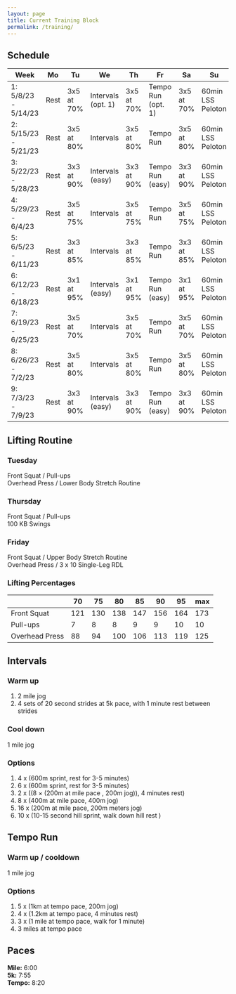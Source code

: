 ```yaml
---
layout: page
title: Current Training Block
permalink: /training/
---
```


## Schedule

|Week|Mo|Tu|We|Th|Fr|Sa|Su|
|---|---|---|---|---|---|---|---|
|1: 5/8/23 - 5/14/23|Rest|3x5 at 70%|Intervals (opt. 1)|3x5 at 70%|Tempo Run (opt. 1)|3x5 at 70%|60min LSS Peloton|
|2: 5/15/23 - 5/21/23|Rest|3x5 at 80%|Intervals|3x5 at 80%|Tempo Run|3x5 at 80%|60min LSS Peloton|
|3: 5/22/23 - 5/28/23|Rest|3x3 at 90%|Intervals (easy)|3x3 at 90%|Tempo Run (easy)|3x3 at 90%|60min LSS Peloton|
|4: 5/29/23 - 6/4/23|Rest|3x5 at 75%|Intervals|3x5 at 75%|Tempo Run|3x5 at 75%|60min LSS Peloton|
|5: 6/5/23 - 6/11/23|Rest|3x3 at 85%|Intervals|3x3 at 85%|Tempo Run|3x3 at 85%|60min LSS Peloton|
|6: 6/12/23 - 6/18/23|Rest|3x1 at 95%|Intervals (easy)|3x1 at 95%|Tempo Run (easy)|3x1 at 95%|60min LSS Peloton|
|7: 6/19/23 - 6/25/23|Rest|3x5 at 70%|Intervals|3x5 at 70%|Tempo Run|3x5 at 70%|60min LSS Peloton|
|8: 6/26/23 - 7/2/23|Rest|3x5 at 80%|Intervals|3x5 at 80%|Tempo Run|3x5 at 80%|60min LSS Peloton|
|9: 7/3/23 - 7/9/23|Rest|3x3 at 90%|Intervals (easy)|3x3 at 90%|Tempo Run (easy)|3x3 at 90%|60min LSS Peloton|


## Lifting Routine
### Tuesday 
Front Squat / Pull-ups<br>
Overhead Press / Lower Body Stretch Routine
### Thursday
Front Squat / Pull-ups<br>
100 KB Swings
### Friday
Front Squat / Upper Body Stretch Routine<br>
Overhead Press / 3 x 10 Single-Leg RDL
### Lifting Percentages

||70|75|80|85|90|95|max|
|---|---|---|---|---|---|---|---|
|Front Squat|121|130|138|147|156|164|173|
|Pull-ups|7|8|8|9|9|10|10|
|Overhead Press|88|94|100|106|113|119|125|

## Intervals
### Warm up
1. 2 mile jog
2. 4 sets of 20 second strides at 5k pace, with 1 minute rest between strides

### Cool down
1 mile jog
### Options
1. 4 x (600m sprint, rest for 3-5 minutes)
1. 6 x (600m sprint, rest for 3-5 minutes)
1. 2 x ((8 × (200m at mile pace , 200m jog)), 4 minutes rest)
1. 8 x (400m at mile pace, 400m jog)
1. 16 x (200m at mile pace, 200m meters jog)
1. 10 x (10-15 second hill sprint, walk down hill rest )

## Tempo Run
### Warm up / cooldown
1 mile jog
### Options
1. 5 x (1km at tempo pace, 200m jog)
1. 4 x (1.2km at tempo pace, 4 minutes rest)
1. 3 x (1 mile at tempo pace, walk for 1 minute)
1. 3 miles at tempo pace

## Paces
**Mile:** 6:00<br>
**5k:** 7:55<br>
**Tempo:** 8:20<br>


<!-- 
## Schedule Template
||Mo|Tu|We|Th|Fr|Sa|Su|
|---|---|---|---|---|---|---|---|
|Week 1|Rest|3x5 at 70%|HIC|3x5 at 70%|HIC|3x5 at 70%|E|
|Week 2|Rest|3x5 at 80%|HIC|3x5 at 80%|HIC|3x5 at 80%|E|
|Week 3|Rest|3x3 at 90%|HIC|3x3 at 90%|HIC|3x3 at 90%|E|
|Week 4|Rest|3x5 at 75%|HIC|3x5 at 75%|HIC|3x5 at 75%|E|
|Week 5|Rest|3x3 at 85%|HIC|3x3 at 85%|HIC|3x3 at 85%|E|
|Week 6|Rest|3x1 at 95%|HIC|3x1 at 95%|HIC|3x1 at 95%|E|
|Week 7|Rest|3x5 at 70%|HIC|3x5 at 70%|HIC|3x5 at 70%|E|
|Week 8|Rest|3x5 at 80%|HIC|3x5 at 80%|HIC|3x5 at 80%|E|
|Week 9|Rest|3x3 at 90%|HIC|3x3 at 90%|HIC|3x3 at 90%|E|
-->